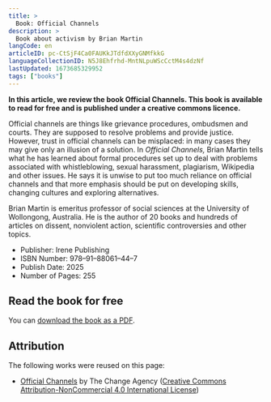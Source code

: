 ```yaml
---
title: >
  Book: Official Channels
description: >
  Book about activism by Brian Martin
langCode: en
articleID: pc-CtSjF4Ca0FAUKkJTdfdXXyGNMfkkG
languageCollectionID: N5J8Ehfrhd-MntNLpuWScCctM4s4dzNf
lastUpdated: 1673685329952
tags: ["books"]
---
```


**In this article, we review the book Official Channels. This book is available to read for free and is published under a creative commons licence.**

Official channels are things like grievance procedures, ombudsmen and courts. They are supposed to resolve problems and provide justice. However, trust in official channels can be misplaced: in many cases they may give only an illusion of a solution. In _Official Channels,_ Brian Martin tells what he has learned about formal procedures set up to deal with problems associated with whistleblowing, sexual harassment, plagiarism, Wikipedia and other issues. He says it is unwise to put too much reliance on official channels and that more emphasis should be put on developing skills, changing cultures and exploring alternatives.

Brian Martin is emeritus professor of social sciences at the University of Wollongong, Australia. He is the author of 20 books and hundreds of articles on dissent, nonviolent action, scientific controversies and other topics.

-   Publisher: Irene Publishing
-   ISBN Number: 978–91–88061–44–7
-   Publish Date: 2025
-   Number of Pages: 255

## Read the book for free

You can [download the book as a PDF](https://www.bmartin.cc/pubs/20oc/index.html).

## Attribution

The following works were reused on this page:

-   [Official Channels](https://thechangeagency.org/official-channels/) by The Change Agency ([Creative Commons Attribution-NonCommercial 4.0 International License](http://creativecommons.org/licenses/by-nc/4.0/))